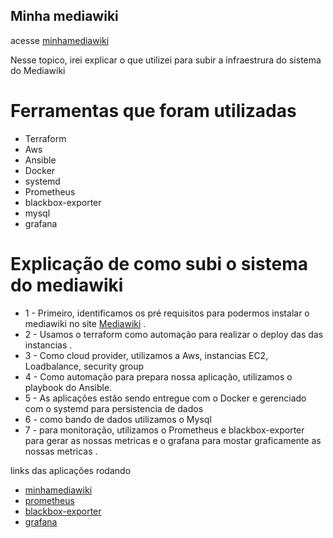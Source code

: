  <h2>Minha mediawiki</h2>

acesse [minhamediawiki](http://52.67.8.223:8088)


Nesse topico, irei explicar o que utilizei para subir a infraestrura do sistema do Mediawiki 


<h1>Ferramentas que foram utilizadas</h1>

- Terraform
- Aws 
- Ansible
- Docker
- systemd
- Prometheus
- blackbox-exporter
- mysql
- grafana 

<h1>Explicação de como subi o sistema do mediawiki</h1>

- 1 - Primeiro, identificamos os pré requisitos para podermos instalar o mediawiki no site [Mediawiki](https://www.mediawiki.org/wiki/Manual:Installation_guide) .
- 2 - Usamos o terraform como automação para realizar o deploy das das instancias .
- 3 - Como cloud provider, utilizamos a Aws, instancias EC2, Loadbalance, security group 
- 4 - Como automação para prepara nossa aplicação, utilizamos o playbook do Ansible. 
- 5 - As aplicações estão sendo entregue com o Docker e gerenciado com o systemd para persistencia de dados 
- 6 - como bando de dados utilizamos o Mysql 
- 7 - para monitoração, utilizamos o Prometheus e blackbox-exporter para gerar as nossas metricas e o grafana para mostar graficamente as nossas metricas .



links das aplicações rodando 

- [minhamediawiki](http://52.67.8.223:8080)
- [prometheus](http://52.67.8.223:9090)
- [blackbox-exporter](http://52.67.8.223:9115)
- [grafana](http://52.67.8.223:3000/d/bdonida/mediawiki?orgId=1&refresh=10s&from=1642719139472&to=1642722739472)
